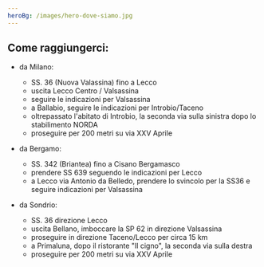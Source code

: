 ```yaml
---
heroBg: /images/hero-dove-siamo.jpg
---
```


## Come raggiungerci: 
<Map /> 

- da Milano:
  - SS. 36 (Nuova Valassina) fino a Lecco
  - uscita Lecco Centro / Valsassina
  - seguire le indicazioni per Valsassina
  - a Ballabio, seguire le indicazioni per Introbio/Taceno
  - oltrepassato l'abitato di Introbio, la seconda via sulla sinistra dopo lo stabilimento NORDA
  - proseguire per 200 metri su via XXV Aprile


- da Bergamo:
  - SS. 342 (Briantea) fino a Cisano Bergamasco
  - prendere SS 639 seguendo le indicazioni per Lecco
  - a Lecco via Antonio da Belledo, prendere lo svincolo per la SS36 e seguire indicazioni per Valsassina


- da Sondrio:
  - SS. 36 direzione Lecco
  - uscita Bellano, imboccare la SP 62 in direzione Valsassina
  - proseguire in direzione Taceno/Lecco per circa 15 km
  - a Primaluna, dopo il ristorante "Il cigno", la seconda via sulla destra
  - proseguire per 200 metri su via XXV Aprile
